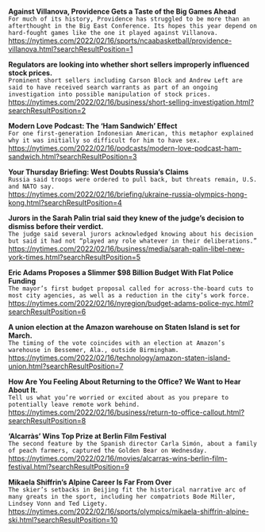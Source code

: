 **Against Villanova, Providence Gets a Taste of the Big Games Ahead**\
`For much of its history, Providence has struggled to be more than an afterthought in the Big East Conference. Its hopes this year depend on hard-fought games like the one it played against Villanova.`\
https://nytimes.com/2022/02/16/sports/ncaabasketball/providence-villanova.html?searchResultPosition=1

**Regulators are looking into whether short sellers improperly influenced stock prices.**\
`Prominent short sellers including Carson Block and Andrew Left are said to have received search warrants as part of an ongoing investigation into possible manipulation of stock prices.`\
https://nytimes.com/2022/02/16/business/short-selling-investigation.html?searchResultPosition=2

**Modern Love Podcast: The ‘Ham Sandwich’ Effect**\
`For one first-generation Indonesian American, this metaphor explained why it was initially so difficult for him to have sex.`\
https://nytimes.com/2022/02/16/podcasts/modern-love-podcast-ham-sandwich.html?searchResultPosition=3

**Your Thursday Briefing: West Doubts Russia’s Claims**\
`Russia said troops were ordered to pull back, but threats remain, U.S. and NATO say.`\
https://nytimes.com/2022/02/16/briefing/ukraine-russia-olympics-hong-kong.html?searchResultPosition=4

**Jurors in the Sarah Palin trial said they knew of the judge’s decision to dismiss before their verdict.**\
`The judge said several jurors acknowledged knowing about his decision but said it had not “played any role whatever in their deliberations.”`\
https://nytimes.com/2022/02/16/business/media/sarah-palin-libel-new-york-times.html?searchResultPosition=5

**Eric Adams Proposes a Slimmer $98 Billion Budget With Flat Police Funding**\
`The mayor’s first budget proposal called for across-the-board cuts to most city agencies, as well as a reduction in the city’s work force.`\
https://nytimes.com/2022/02/16/nyregion/budget-adams-police-nyc.html?searchResultPosition=6

**A union election at the Amazon warehouse on Staten Island is set for March.**\
`The timing of the vote coincides with an election at Amazon’s warehouse in Bessemer, Ala., outside Birmingham.`\
https://nytimes.com/2022/02/16/technology/amazon-staten-island-union.html?searchResultPosition=7

**How Are You Feeling About Returning to the Office? We Want to Hear About It.**\
`Tell us what you’re worried or excited about as you prepare to potentially leave remote work behind.`\
https://nytimes.com/2022/02/16/business/return-to-office-callout.html?searchResultPosition=8

**‘Alcarràs’ Wins Top Prize at Berlin Film Festival**\
`The second feature by the Spanish director Carla Simón, about a family of peach farmers, captured the Golden Bear on Wednesday.`\
https://nytimes.com/2022/02/16/movies/alcarras-wins-berlin-film-festival.html?searchResultPosition=9

**Mikaela Shiffrin’s Alpine Career Is Far From Over**\
`The skier’s setbacks in Beijing fit the historical narrative arc of many greats in the sport, including her compatriots Bode Miller, Lindsey Vonn and Ted Ligety.`\
https://nytimes.com/2022/02/16/sports/olympics/mikaela-shiffrin-alpine-ski.html?searchResultPosition=10

